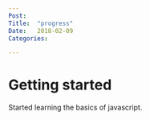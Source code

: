```yaml
---
Post:
Title:  "progress"
Date:   2018-02-09
Categories:

---
```

# Getting started 

Started learning the basics of javascript.
